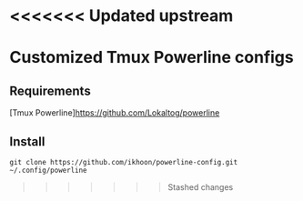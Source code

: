 <<<<<<< Updated upstream
=======
# Customized Tmux Powerline configs

## Requirements

  [Tmux Powerline]<https://github.com/Lokaltog/powerline>

## Install

    git clone https://github.com/ikhoon/powerline-config.git ~/.config/powerline
>>>>>>> Stashed changes
